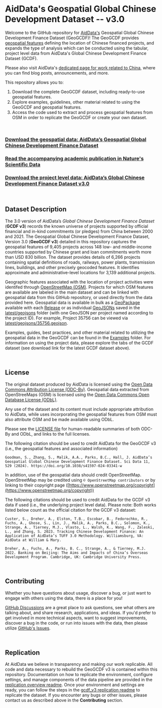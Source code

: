 # AidData's Geospatial Global Chinese Development Dataset -- v3.0


Welcome to the GitHub repository for [AidData's](https://www.aiddata.org/) Geospatial Global Chinese Development Finance Dataset (GeoGCDF)! The GeoGCDF provides [geospatial features](examples/features_intro) defining the location of Chinese financed projects, and expands the type of analysis which can be conducted using the tabular, project level data from AidData's Global Chinese Development Finance Dataset (GCDF).

Please also visit AidData's [dedicated page for work related to China](https://www.aiddata.org/china), where you can find blog posts, announcements, and more.


This repository allows you to:
1. Download the complete GeoGCDF dataset, including ready-to-use geospatial features.
2. Explore examples, guidelines, other material related to using the GeoGCDF and geospatial features.
3. Access the code used to extract and process geospatial features from OSM in order to replicate the GeoGCDF or create your own dataset.


<br/>

### [Download the geospatial data: AidData’s Geospatial Global Chinese Development Finance Dataset](https://github.com/aiddata/gcdf-geospatial-data/releases/latest)

### [Read the accompanying academic publication in Nature's Scientific Data](https://www.nature.com/articles/s41597-024-03341-w)

### [Download the project level data: AidData’s Global Chinese Development Finance Dataset v3.0](https://www.aiddata.org/data/aiddatas-global-chinese-development-finance-dataset-version-3-0)




<br/>

## Dataset Description

The 3.0 version of AidData’s _Global Chinese Development Finance Dataset_ (__GCDF v3__) records the known universe of projects supported by official financial and in-kind commitments (or pledges) from China between 2000 and 2021. The Geospatial Global Chinese Development Finance Dataset, Version 3.0 (__GeoGCDF v3__) detailed in this repository captures the geospatial features of 9,405 projects across 148 low- and middle-income countries supported by Chinese grant and loan commitments worth more than USD 830 billion. The dataset provides details of 6,266 projects containing spatial definitions of roads, railways, power plants, transmission lines, buildings, and other precisely geocoded features. It identifies approximate and administrative-level locations for 3,139 additional projects.

Geographic features associated with the location of project activities were identifed through [OpenStreetMap (OSM)](https://www.openstreetmap.org/). Projects for which OSM features are available are labeled in the main dataset and can be linked with geospatial data from this GitHub repository, or used directly from the data provided here. Geospatial data is available in bulk as a [GeoPackage](https://www.geopackage.org/) available with each [Release](https://github.com/aiddata/gcdf-geospatial-data/releases/latest) or as individual [GeoJSONs](https://geojson.org/) saved in the [latest/geojsons](latest/geojsons) folder (with one GeoJSON per project named according to the project ID). For example, Project 35756 can be viewed via [latest/geojsons/35756.geojson](latest/geojsons/35756.geojson).


Examples, guides, best practices, and other material related to utilizing the geospatial data in the GeoGCDF can be found in the [Examples](examples) folder. For information on using the project data, please explore the tabs of the GCDF dataset (see download link for the latest GCDF dataset above).



<br/>

## License

The original dataset produced by AidData is licensed using the [Open Data Commons Attribution License (ODC-By)](https://opendatacommons.org/licenses/by/1-0/). Geospatial data extracted from OpenStreeMaps (OSM) is licensed using the [Open Data Commons Open Database License (ODbL)](https://opendatacommons.org/licenses/odbl/1-0/).

Any use of the dataset and its content must include appropriate attribution to AidData, while uses incorporating the geospatial features from OSM must also attribute OSM and be made available using ODbL.

Please see the [LICENSE file](LICENSE.md) for human-readable summaries of both ODC-By and ODbL, and links to the full licenses.

The following citation should be used to credit AidData for the GeoGCDF v3 (i.e., the geospatial features and associated information)
```
Goodman, S., Zhang, S., Malik, A.A., Parks, B.C., Hall, J. AidData’s Geospatial Global Chinese Development Finance Dataset. Sci Data 11, 529 (2024). https://doi.org/10.1038/s41597-024-03341-w
```

In addition, use of the geospatial data should credit OpenStreetMap. OpenStreetMap may be credited using `© OpenStreetMap contributors` or by linking to their copyright page ([https://www.openstreetmap.org/copyright](https://www.openstreetmap.org/copyright))


The following citations should be used to credit AidData for the GCDF v3 data if used (i.e., the underlying project level data). Please note: Both works listed below count as the official citation for the GCDF v3 dataset:
```
Custer, S., Dreher, A., Elston, T.B., Escobar, B., Fedorochko, R., Fuchs, A., Ghose, S., Lin, J., Malik, A., Parks, B.C., Solomon, K., Strange, A., Tierney, M.J., Vlasto, L., Walsh, K., Wang, F., Zaleski, L., and Zhang, S. 2023. Tracking Chinese Development Finance: An Application of AidData’s TUFF 3.0 Methodology. Williamsburg, VA: AidData at William & Mary.

Dreher, A., Fuchs, A., Parks, B. C., Strange, A., & Tierney, M.J. 2022. Banking on Beijing: The Aims and Impacts of China’s Overseas Development Program. Cambridge, UK: Cambridge University Press.
```


<br/>

## Contributing

Whether you have questions about usage, discover a bug, or just want to engage with others using the data, there is a place for you!

[GitHub Discussions](https://github.com/aiddata/gcdf-geospatial-data/discussions) are a great place to ask questions, see what others are talking about, and share research, applications, and ideas. If you'd prefer to get involved in more technical aspects, want to suggest improvements, discover a bug in the code, or run into issues with the data, then please utilize [GitHub's Issues](https://github.com/aiddata/gcdf-geospatial-data/issues).



<br/>

## Replication

At AidData we believe in transparency and making our work replicable. All code and data necessary to rebuild the GeoGCDF v3 is contained within this repository. Documentation on how to replicate the environment, configure settings, and manage components of the data pipeline are provided in the [replication overview readme](examples/replication/overview.md). Once your environment and settings are ready, you can follow the steps in the [gcdf_v3 replication readme](examples/replication/gcdf_v3.md) to replicate the dataset. If you encounter any bugs or other issues, please contact us as described above in the **Contributing** section.
